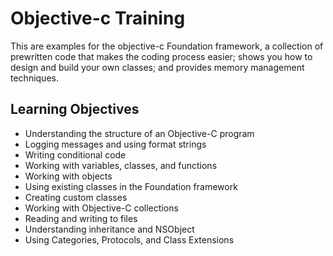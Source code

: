 # Objective-c Training
This are examples for the objective-c Foundation framework, a collection of prewritten code that makes the coding process easier; shows you how to design and build your own classes; and provides memory management techniques.

## Learning Objectives
  - Understanding the structure of an Objective-C program
  - Logging messages and using format strings
  - Writing conditional code
  - Working with variables, classes, and functions
  - Working with objects
  - Using existing classes in the Foundation framework
  - Creating custom classes
  - Working with Objective-C collections
  - Reading and writing to files
  - Understanding inheritance and NSObject
  - Using Categories, Protocols, and Class Extensions
